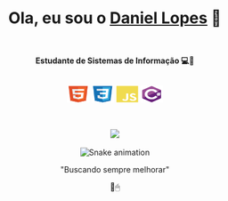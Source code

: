 <h1 align="center"> Ola, eu sou o <a href="https://github.com/danlps1/">Daniel Lopes</a> 👾</h1>
<br>

<p align="center"><b>Estudante de Sistemas de Informação 💻🚀 </b></p>

<div align="center"style="display: inline_block"><br>
  
  <img align="center" alt="HTML" height="30" width="40" src="https://raw.githubusercontent.com/devicons/devicon/master/icons/html5/html5-original.svg">
  <img align="center" alt="CSS" height="30" width="40" src="https://raw.githubusercontent.com/devicons/devicon/master/icons/css3/css3-original.svg">
  <img align="center" alt="Js" height="30" width="40" src="https://raw.githubusercontent.com/devicons/devicon/master/icons/javascript/javascript-plain.svg">
  <img align="center" alt="Csharp" height="30" width="40" src="https://raw.githubusercontent.com/devicons/devicon/master/icons/csharp/csharp-original.svg">
  
</div>
 <br><br>

 
<div align="center"> 
 
   <a  href="mailto:danieloliv.contato@gmail.com"><img src="https://img.shields.io/badge/email de contato-blue?style=for-the-badge&logo=gmail&logoColor=white" target="_blank"></a>
  
</div>



<div align="center
            ">

  ![Snake animation](https://github.com/danielbped/danielbped/blob/output/github-contribution-grid-snake.svg)
  
</div>
<div align="center">
  <p>"Buscando sempre melhorar"</p>
  <p>🧩🖱</a></p>
</div>
